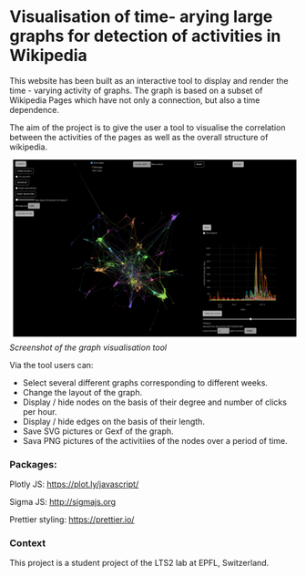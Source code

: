 # Visualisation of time- arying large graphs for detection of activities in Wikipedia
This website has been built as an interactive tool to display and render the time - varying activity of graphs.
The graph is based on a subset of Wikipedia Pages which have not only a connection, but also a time dependence.

The aim of the project is to give the user a tool to visualise the correlation between the activities of the pages as well as the overall structure of wikipedia.

![Screenshot](Tool.png)
*Screenshot of the graph visualisation tool*

Via the tool users can:
- Select several different graphs corresponding to different weeks.
- Change the layout of the graph.
- Display / hide nodes on the basis of their degree and number of clicks per hour.
- Display / hide edges on the basis of their length.
- Save SVG pictures or Gexf of the graph.
- Sava PNG pictures of the activitiies of the nodes over a period of time.

### Packages:

Plotly JS:
https://plot.ly/javascript/

Sigma JS:
http://sigmajs.org

Prettier styling:
https://prettier.io/

### Context
This project is a student project of the LTS2 lab at EPFL, Switzerland.
